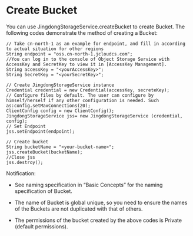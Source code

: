 # Create Bucket

You can use JingdongStorageService.createBucket to create Bucket. The following codes demonstrate the method of creating a Bucket:
```
// Take cn-north-1 as an example for endpoint, and fill in according to actual situation for other regions  
String endpoint = "oss.cn-north-1.jcloudcs.com";  
//You can log in to the console of Object Storage Service with AccessKey and SecretKey to view it in [AccessKey Management].  
String accessKey = "<yourAccessKey>";  
String SecretKey = "<yourSecretKey>";  
   
// Create JingdongStorageService instance  
Credential credential = new Credential(accessKey, secreteKey);  
// Configure files by default. The user can configure by himself/herself if any other configuration is needed. Such as:config.setMaxConnections(20);  
ClientConfig config = new ClientConfig();  
JingdongStorageService jss= new JingdongStorageService (credential, config);  
// Set Endpoint  
jss.setEndpoint(endpoint);  
       
// Create bucket  
String bucketName = "<your-bucket-name>";  
jss.createBucket(bucketName);  
//Close jss  
jss.destroy();
```
Notification:

* See naming specification in “Basic Concepts” for the naming specification of Bucket.

* The name of Bucket is global unique, so you need to ensure the names of the Buckets are not duplicated with that of others.

* The permissions of the bucket created by the above codes is Private (default permissions).
